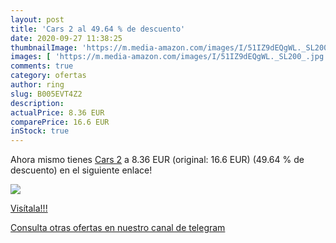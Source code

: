 ```yaml
---
layout: post
title: 'Cars 2 al 49.64 % de descuento'
date: 2020-09-27 11:38:25
thumbnailImage: 'https://m.media-amazon.com/images/I/51IZ9dEQgWL._SL200_.jpg'
images: [ 'https://m.media-amazon.com/images/I/51IZ9dEQgWL._SL200_.jpg' ]
comments: true
category: ofertas
author: ring
slug: B005EVT4Z2
description:
actualPrice: 8.36 EUR
comparePrice: 16.6 EUR
inStock: true
---
```


Ahora mismo tienes [Cars 2](https://www.amazon.com/dp/B005EVT4Z2/?tag=redken08-20) a 8.36 EUR (original: 16.6 EUR) (49.64 %  de descuento) en el siguiente enlace!

[![](https://m.media-amazon.com/images/I/51IZ9dEQgWL._SL200_.jpg)](https://www.amazon.com/dp/B005EVT4Z2/?tag=redken08-20)

[Visítala!!!](https://www.amazon.com/dp/B005EVT4Z2/?tag=redken08-20)

[Consulta otras ofertas en nuestro canal de telegram](https://t.me/s/ofertas25)
